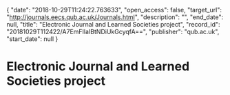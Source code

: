 {
  "date": "2018-10-29T11:24:22.763633", 
  "open_access": false, 
  "target_url": "http://journals.eecs.qub.ac.uk/Journals.html", 
  "description": "", 
  "end_date": null, 
  "title": "Electronic Journal and Learned Societies project", 
  "record_id": "20181029T112422/A7EmFIlaIBtNDiUkGcyqfA==", 
  "publisher": "qub.ac.uk", 
  "start_date": null
}

# Electronic Journal and Learned Societies project

